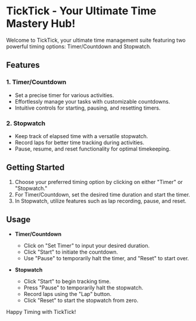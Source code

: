 # TickTick - Your Ultimate Time Mastery Hub!

Welcome to TickTick, your ultimate time management suite featuring two powerful timing options: Timer/Countdown and Stopwatch.

## Features

### 1. Timer/Countdown
- Set a precise timer for various activities.
- Effortlessly manage your tasks with customizable countdowns.
- Intuitive controls for starting, pausing, and resetting timers.

### 2. Stopwatch
- Keep track of elapsed time with a versatile stopwatch.
- Record laps for better time tracking during activities.
- Pause, resume, and reset functionality for optimal timekeeping.

## Getting Started

1. Choose your preferred timing option by clicking on either "Timer" or "Stopwatch."
2. For Timer/Countdown, set the desired time duration and start the timer.
3. In Stopwatch, utilize features such as lap recording, pause, and reset.

## Usage

- **Timer/Countdown**
  - Click on "Set Timer" to input your desired duration.
  - Click "Start" to initiate the countdown.
  - Use "Pause" to temporarily halt the timer, and "Reset" to start over.

- **Stopwatch**
  - Click "Start" to begin tracking time.
  - Press "Pause" to temporarily halt the stopwatch.
  - Record laps using the "Lap" button.
  - Click "Reset" to start the stopwatch from zero.

Happy Timing with TickTick!
